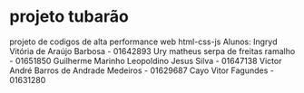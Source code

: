 # projeto tubarão
 projeto de codigos de alta performance web html-css-js
 Alunos:
 Ingryd Vitória de Araújo Barbosa - 01642893
 Ury matheus serpa de freitas ramalho - 01651850
 Guilherme Marinho Leopoldino Jesus Silva - 01647138 
 Victor André Barros de Andrade Medeiros - 01629687 
 Cayo Vitor Fagundes - 01631280
